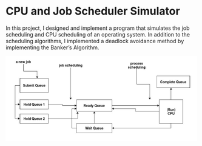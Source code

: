 # CPU and Job Scheduler Simulator

In this project, I designed and implement a program that simulates the job scheduling and CPU scheduling of an operating system.
In addition to the scheduling algorithms, I implemented a deadlock avoidance method by implementing the Banker’s Algorithm.

![Block Diagram](block_diagram.png)
